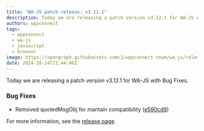 ```yaml
---
title: "WA-JS patch release: v3.12.1"
description: Today we are releasing a patch version v3.12.1 for WA-JS with Bug Fixes.
authors: wppconnect
tags:
  - wppconnect
  - wa-js
  - javascript
  - browser
image: https://opengraph.githubassets.com/1/wppconnect-team/wa-js/releases/tag/v3.12.1
date: 2024-10-24T21:44:46Z
---
```


Today we are releasing a patch version v3.12.1 for WA-JS with Bug Fixes.

<!--truncate-->

### Bug Fixes

* Removed quotedMsgObj for mantain  compatibility ([e590cd9](https://github.com/wppconnect-team/wa-js/commit/e590cd9cdf143a881208fb4502abb3491a015ade))

For more information, see the [release page](https://github.com/wppconnect-team/wa-js/releases/tag/v3.12.1).